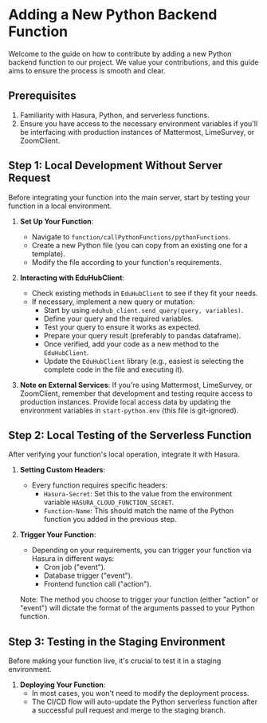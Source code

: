 # Adding a New Python Backend Function

Welcome to the guide on how to contribute by adding a new Python backend function to our project. We value your contributions, and this guide aims to ensure the process is smooth and clear.

## **Prerequisites**

1. Familiarity with Hasura, Python, and serverless functions.
2. Ensure you have access to the necessary environment variables if you'll be interfacing with production instances of Mattermost, LimeSurvey, or ZoomClient.

## **Step 1: Local Development Without Server Request**

Before integrating your function into the main server, start by testing your function in a local environment.

1. **Set Up Your Function**:
   - Navigate to `function/callPythonFunctions/pythonFunctions`.
   - Create a new Python file (you can copy from an existing one for a template).
   - Modify the file according to your function's requirements.

2. **Interacting with EduHubClient**:
   - Check existing methods in `EduHubClient` to see if they fit your needs.
   - If necessary, implement a new query or mutation:
     - Start by using `eduhub_client.send_query(query, variables)`.
     - Define your query and the required variables.
     - Test your query to ensure it works as expected.
     - Prepare your query result (preferably to pandas dataframe).
     - Once verified, add your code as a new method to the `EduHubClient`.
     - Update the `EduHubClient` library (e.g., easiest is selecting the complete code in the file and executing it).

3. **Note on External Services**: If you're using Mattermost, LimeSurvey, or ZoomClient, remember that development and testing require access to production instances. Provide local access data by updating the environment variables in `start-python.env` (this file is git-ignored).

## **Step 2: Local Testing of the Serverless Function**

After verifying your function's local operation, integrate it with Hasura.

1. **Setting Custom Headers**:
   - Every function requires specific headers:
     - `Hasura-Secret`: Set this to the value from the environment variable `HASURA_CLOUD_FUNCTION_SECRET`.
     - `Function-Name`: This should match the name of the Python function you added in the previous step.

2. **Trigger Your Function**:
   - Depending on your requirements, you can trigger your function via Hasura in different ways:
     - Cron job ("event").
     - Database trigger ("event").
     - Frontend function call ("action").

   Note: The method you choose to trigger your function (either "action" or "event") will dictate the format of the arguments passed to your Python function.

## **Step 3: Testing in the Staging Environment**

Before making your function live, it's crucial to test it in a staging environment.

1. **Deploying Your Function**:
   - In most cases, you won't need to modify the deployment process.
   - The CI/CD flow will auto-update the Python serverless function after a successful pull request and merge to the staging branch.
